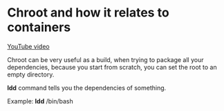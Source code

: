 # Chroot and how it relates to containers

[YouTube video](https://www.youtube.com/watch?v=sizFqFpMbIE&ab_channel=NullLabs)

Chroot can be very useful as a build, when trying to package all your dependencies, because you start from scratch, you can set the root to an empty directory.

**ldd** command tells you the dependencies of something.

Example: **ldd** /bin/bash
